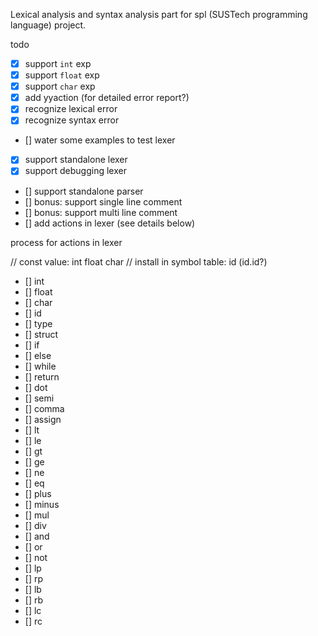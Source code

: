 Lexical analysis and syntax analysis part for spl (SUSTech programming language) project.

todo

- [x] support `int` exp
- [x] support `float` exp
- [x] support `char` exp
- [x] add yyaction (for detailed error report?)
- [x] recognize lexical error
- [x] recognize syntax error
- [] water some examples to test lexer
- [x] support standalone lexer
- [x] support debugging lexer
- [] support standalone parser
- [] bonus: support single line comment
- [] bonus: support multi line comment
- [] add actions in lexer (see details below)


process for actions in lexer

// const value: int float char
// install in symbol table: id (id.id?)

- [] int
- [] float
- [] char
- [] id
- [] type
- [] struct
- [] if
- [] else
- [] while
- [] return
- [] dot
- [] semi
- [] comma
- [] assign
- [] lt
- [] le
- [] gt
- [] ge
- [] ne
- [] eq
- [] plus
- [] minus
- [] mul
- [] div
- [] and
- [] or
- [] not
- [] lp
- [] rp
- [] lb
- [] rb
- [] lc
- [] rc

